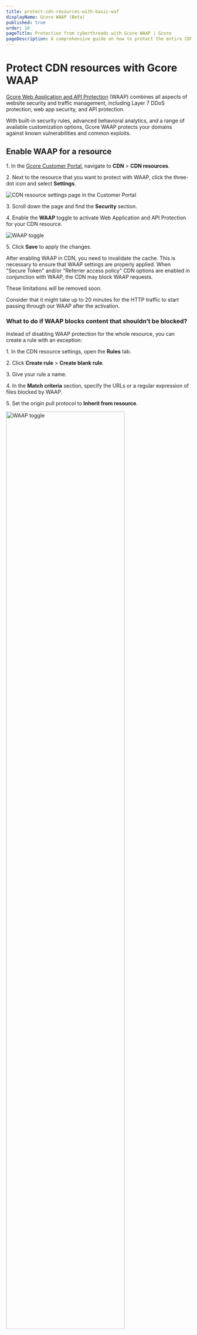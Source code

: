 ```yaml
---
title: protect-cdn-resources-with-basic-waf
displayName: Gcore WAAP (Beta)
published: true
order: 10
pageTitle: Protection from cyberthreads with Gcore WAAP | Gcore
pageDescription: A comprehensive guide on how to protect the entire CDN resource or specific urls.
---
```

# Protect CDN resources with Gcore WAAP

<a href="https://gcore.com/docs/waap/about-waap" target="_blank">Gcore Web Application and API Protection</a> (WAAP) combines all aspects of website security and traffic management, including Layer 7 DDoS protection, web app security, and API protection. 

With built-in security rules, advanced behavioral analytics, and a range of available customization options, Gcore WAAP protects your domains against known vulnerabilities and common exploits. 

## Enable WAAP for a resource

1\. In the <a href="https://accounts.gcore.com/reports/dashboard" target="_blank">Gcore Customer Portal</a>, navigate to **CDN** > **CDN resources**.

2\. Next to the resource that you want to protect with WAAP, click the three-dot icon and select **Settings**.

<img src="https://assets.gcore.pro/docs/waap/getting-started/cdn-resources-page.png" alt="CDN resource settings page in the Customer Portal">

3\. Scroll down the page and find the **Security** section. 

4\. Enable the **WAAP** toggle to activate Web Application and API Protection for your CDN resource.

<img src="https://assets.gcore.pro/docs/waap/getting-started/security-section-waap-enabled.png" alt="WAAP toggle">

5\. Click **Save** to apply the changes.  

<alert-element type="warning" title="Warning">

After enabling WAAP in CDN, you need to invalidate the cache. This is necessary to ensure that WAAP settings are properly applied. 
When "Secure Token" and/or "Referrer access policy" CDN options are enabled in conjunction with WAAP, the CDN may block WAAP requests.

These limitations will be removed soon.

</alert-element>

Consider that it might take up to 20 minutes for the HTTP traffic to start passing through our WAAP after the activation. 

### What to do if WAAP blocks content that shouldn’t be blocked? 

Instead of disabling WAAP protection for the whole resource, you can create a rule with an exception: 

1\. In the CDN resource settings, open the **Rules** tab. 

2\. Click **Create rule** > **Create blank rule**. 

3\. Give your rule a name. 

4\. In the **Match criteria** section, specify the URLs or a regular expression of files blocked by WAAP. 

5\. Set the origin pull protocol to **Inherit from resource**.

<img src="https://assets.gcore.pro/docs/waap/getting-started/rule-name-match-options.png" alt="WAAP toggle" width="80%">

6\. In the **Options** section, click **Add option**. 

7\. Find WAAP and then turn it off for the selected URL rule pattern. 

8\. Click **Create rule**. 

Your content should no longer be blocked by WAAP. 
